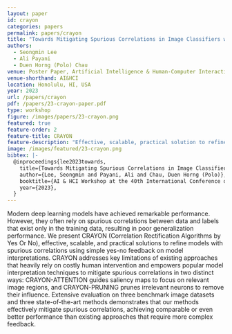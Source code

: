 ```yaml
---
layout: paper
id: crayon
categories: papers
permalink: papers/crayon
title: "Towards Mitigating Spurious Correlations in Image Classifiers with Simple Yes-no Feedback"
authors: 
  - Seongmin Lee
  - Ali Payani
  - Duen Horng (Polo) Chau
venue: Poster Paper, Artificial Intelligence & Human-Computer Interaction Workshop at ICML
venue-shorthand: AI&HCI
location: Honolulu, HI, USA
year: 2023
url: /papers/crayon
pdf: /papers/23-crayon-paper.pdf
type: workshop
figure: /images/papers/23-crayon.png
featured: true
feature-order: 2
feature-title: CRAYON
feature-description: "Effective, scalable, practical solution to refine models with spurious correlations using simple yes-no feedback"
image: /images/featured/23-crayon.png
bibtex: |-
  @inproceedings{lee2023towards,
    title={Towards Mitigating Spurious Correlations in Image Classifiers with Simple Yes-no Feedback},
    author={Lee, Seongmin and Payani, Ali and Chau, Duen Horng (Polo)},
    booktitle={AI & HCI Workshop at the 40th International Conference on Machine Learning (ICML)},
    year={2023},
  }
---
```

    
Modern deep learning models have achieved remarkable performance. However, they often rely on spurious correlations between data and labels that exist only in the training data, resulting in poor generalization performance. We present CRAYON (Correlation Rectification Algorithms by Yes Or No), effective, scalable, and practical solutions to refine models with spurious correlations using simple yes-no feedback on model interpretations. CRAYON addresses key limitations of existing approaches that heavily rely on costly human intervention and empowers popular model interpretation techniques to mitigate spurious correlations in two distinct ways: CRAYON-ATTENTION guides saliency maps to focus on relevant image regions, and CRAYON-PRUNING prunes irrelevant neurons to remove their influence. Extensive evaluation on three benchmark image datasets and three state-of-the-art methods demonstrates that our methods effectively mitigate spurious correlations, achieving comparable or even better performance than existing approaches that require more complex feedback.